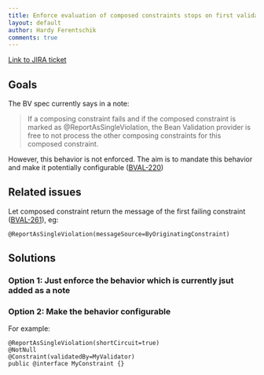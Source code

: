 ```yaml
---
title: Enforce evaluation of composed constraints stops on first validation error in case of @ReportAsSingleViolation
layout: default
author: Hardy Ferentschik
comments: true
---
```


[Link to JIRA ticket](https://hibernate.onjira.com/browse/BVAL-259)

## Goals

The BV spec currently says in a note:

> If a composing constraint fails and if the composed constraint is marked as @ReportAsSingleViolation,
> the Bean Validation provider is free to not process the other composing constraints for this composed constraint.

However, this behavior is not enforced. The aim is to mandate this behavior and make it potentially
configurable ([BVAL-220](https://hibernate.onjira.com/browse/BVAL-220))

## Related issues

Let composed constraint return the message of the first failing constraint ([BVAL-261](https://hibernate.onjira.com/browse/BVAL-261)),
eg:

    @ReportAsSingleViolation(messageSource=ByOriginatingConstraint)

## Solutions

### Option 1: Just enforce the behavior which is currently jsut added as a note

### Option 2: Make the behavior configurable

For example:

    @ReportAsSingleViolation(shortCircuit=true)
    @NotNull
    @Constraint(validatedBy=MyValidator)
    public @interface MyConstraint {}
